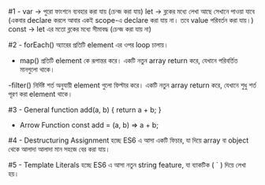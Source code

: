 #1 - var -> পুরো ফাংশনে ব্যবহার করা যায় (চেন্জ করা যায়)
    let -> ব্লকের মধ্যে লেখা আছে সেখানে পাওয়া যাবে (একবার declare করলে আবার একই scope-এ declare করা যায় না। তবে value পরিবর্তন করা যায়।)
    const -> let এর মতো ব্লকের মধ্যে সীমাবদ্ধ (চেন্জ করা যায় না)


#2 - forEach()
অ্যারের প্রতিটি element এর ওপর loop চালায়।
 - map()
 প্রতিটি element কে রূপান্তর করে।
একটি নতুন array return করে, যেখানে পরিবর্তিত মানগুলো থাকে।

-filter()
নির্দিষ্ট শর্ত অনুযায়ী element গুলো ফিল্টার করে।
একটি নতুন array return করে, যেখানে শুধু শর্ত পূরণ করা element থাকে।

#3 - General 
function add(a, b) {
  return a + b;
}

- Arrow Function
const add = (a, b) => a + b;


#4 - Destructuring Assignment হচ্ছে ES6 এ আসা একটি ফিচার, যা দিয়ে array বা object থেকে আলাদা আলাদা মান সহজে বের করা যায়।

#5 - Template Literals হচ্ছে ES6 এ আসা নতুন string feature, যা ব্যাকটিক ( ` ) দিয়ে লেখা হয়।